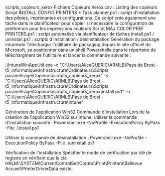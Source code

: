 scripts_copieurs_xerox
Fichiers
Copieurs Xerox.csv : Listing des copieurs
Script INSTALL CONFIG PRINTERS + Task planner.ps1 : script d'installation des pilotes, imprimantes et configurations. Ce script crée également une tâche dans le planificateur pour copier si nécessaire la configuration de préférence pour les impressions couleurs
Script MAJ COLOR PREF PRINTERS.ps1 : script automatisé via planificateur de tâches
install.ps1 / uninstall.ps1 : scripts d'installation / désinstallation
Génération du package intunewin
Télécharger l'utilitaire de packaging depuis le site officiel de Microsoft, se positionner dans un shell Powershelle dans le répertoire de téléchargment de l'utilitaire et lancer la commande suivante :

.\IntuneWinAppUtil.exe -c "C:\Users\AliceQUERIC\ARMLB\Pays de Brest - t5_informatique\Infrastructure\Ordinateurs\Scripts paramétrage\Copieurs\scripts_copieurs_xerox" -s "C:\Users\AliceQUERIC\ARMLB\Pays de Brest - t5_informatique\Infrastructure\Ordinateurs\Scripts paramétrage\Copieurs\scripts_copieurs_xerox\install.ps1" -o "C:\Users\AliceQUERIC\ARMLB\Pays de Brest - t5_informatique\Infrastructure\Intune"

Génération de l'application Win32
Commande d'installation
Lors de la création de l'application Win32 sur Intune, utiliser la commande d'installation suivante : Powershell.exe -NoProfile -ExecutionPolicy ByPass -File .\install.ps1

Utiliser la commande de désinstallation : Powershell.exe -NoProfile -ExecutionPolicy ByPass -File .\uninstall.ps1

Vérification de l'installation
Spécifier le mode de vérification par clé de registre en vérifiant que la clé HKLM:\SYSTEM\CurrentControlSet\Control\Print\Printers\Bellevue Accueil\PrinterDriverData existe.
